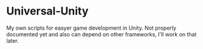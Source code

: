# Universal-Unity
My own scripts for easyer game development in Unity. Not properly documented yet and also can depend on other frameworks, I'll work on that later.

